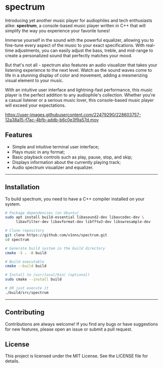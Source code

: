 # spectrum

Introducing yet another music player for audiophiles and tech enthusiasts alike:
**spectrum**, a console-based music player written in C++ that will simplify the
way you experience your favorite tunes!

Immerse yourself in the sound with the powerful equalizer, allowing you to
fine-tune every aspect of the music to your exact specifications. With
real-time adjustments, you can easily adjust the bass, treble, and mid-range to
create a personalized sound that perfectly matches your mood.

But that's not all - spectrum also features an audio visualizer that takes your
listening experience to the next level. Watch as the sound waves come to life in
a stunning display of color and movement, adding a mesmerizing visual element to
your music.

With an intuitive user interface and lightning-fast performance, this music
player is the perfect addition to any audiophile's collection. Whether you're a
casual listener or a serious music lover, this console-based music player will
exceed your expectations.

https://user-images.githubusercontent.com/22479290/228603757-12a38a15-f7ac-4bfb-addb-b6c0e3f9a57d.mov

## Features

- Simple and intuitive terminal user interface;
- Plays music in any format;
- Basic playback controls such as play, pause, stop, and skip;
- Displays information about the currently playing track;
- Audio spectrum visualizer and equalizer.

---

## Installation

To build spectrum, you need to have a C++ compiler installed on your system.

```bash
# Package dependencies (on Ubuntu)
sudo apt install build-essential libasound2-dev libavcodec-dev \
     libavfilter-dev libavformat-dev libfftw3-dev libswresample-dev

# Clone repository
git clone https://github.com/v1nns/spectrum.git
cd spectrum

# Generate build system in the build directory
cmake -S . -B build

# Build executable
cmake --build build

# Install to /usr/local/bin/ (optional)
sudo cmake --install build

# OR just execute it
./build/src/spectrum

```

---

## Contributing

Contributions are always welcome! If you find any bugs or have suggestions for
new features, please open an issue or submit a pull request.

## License

This project is licensed under the MIT License. See the LICENSE file for
details.
